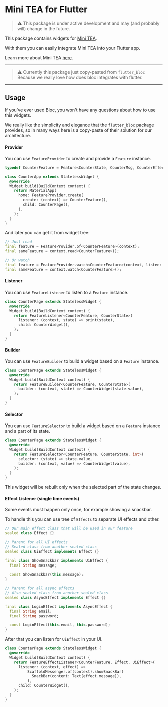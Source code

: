 # Mini TEA for Flutter

> ⚠️ This package is under active development and may (and probably will) change in the future.

This package contains widgets for [Mini TEA](https://github.com/Vorkytaka/mini_tea).

With them you can easily integrate Mini TEA into your Flutter app.

Learn more about Mini TEA [here](https://github.com/Vorkytaka/mini_tea/blob/master/README.md).

---

> ⚠️ Currently this package just copy-pasted from `flutter_bloc`
> Because we really love how does bloc integrates with flutter.

---

## Usage

If you've ever used Bloc, you won't have any questions about how to use this widgets.

We really like the simplicity and elegance that the `flutter_bloc` package provides, so in many ways here is a copy-paste of their solution for our architecture.

#### Provider

You can use `FeatureProvider` to create and provide a `Feature` instance.

```dart
typedef CounterFeature = Feature<CounterState, CounterMsg, CounterEffect>;

class CounterApp extends StatelessWidget {
  @override
  Widget build(BuildContext context) {
    return MaterialApp(
      home: FeatureProvider.create(
        create: (context) => CounterFeature(),
        child: CounterPage(),
      ),
    );
  }
}
```

And later you can get it from widget tree:

```dart
// Just read
final feature = FeatureProvider.of<CounterFeature>(context);
final sameFeature = context.read<CounterFeature>();

// Or watch
final feature = FeatureProvider.watch<CounterFeature>(context, listen: true);
final sameFeature = context.watch<CounterFeature>();
```

#### Listener

You can use `FeatureListener` to listen to a `Feature` instance.

```dart
class CounterPage extends StatelessWidget {
  @override
  Widget build(BuildContext context) {
    return FeatureListener<CounterFeature, CounterState>(
      listener: (context, state) => print(state),
      child: CounterWidget(),
    );
  }
}
```

#### Builder

You can use `FeatureBuilder` to build a widget based on a `Feature` instance.

```dart
class CounterPage extends StatelessWidget {
  @override
  Widget build(BuildContext context) {
    return FeatureBuilder<CounterFeature, CounterState>(
      builder: (context, state) => CounterWidget(state.value),
    );
  }
}
```

#### Selector

You can use `FeatureSelector` to build a widget based on a `Feature` instance and a part of its state.

```dart
class CounterPage extends StatelessWidget {
  @override
  Widget build(BuildContext context) {
    return FeatureSelector<CounterFeature, CounterState, int>(
      selector: (state) => state.value,
      builder: (context, value) => CounterWidget(value),
    );
  }
}
```

This widget will be rebuilt only when the selected part of the state changes.

#### Effect Listener (single time events)

Some events must happen only once, for example showing a snackbar.

To handle this you can use tree of `Effects` to separate UI effects and other.

```dart
// Our main effect class that will be used in our feature
sealed class Effect {}

// Parent for all UI effects
// Sealed class from another sealed class
sealed class UiEffect implements Effect {}

final class ShowSnackbar implements UiEffect {
  final String message;

  const ShowSnackbar(this.message);
}

// Parent for all async effects
// Also sealed class from another sealed class
sealed class AsyncEffect implements Effect {}

final class LoginEffect implements AsyncEffect {
  final String email;
  final String password;

  const LoginEffect(this.email, this.password);
}
```

After that you can listen for `UiEffect` in your UI.

```dart
class CounterPage extends StatelessWidget {
  @override
  Widget build(BuildContext context) {
    return FeatureEffectListener<CounterFeature, Effect, UiEffect>(
      listener: (context, effect) =>
          ScaffoldMessenger.of(context).showSnackBar(
            SnackBar(content: Text(effect.message)),
          ),
      child: CounterWidget(),
    );
  }
}
```